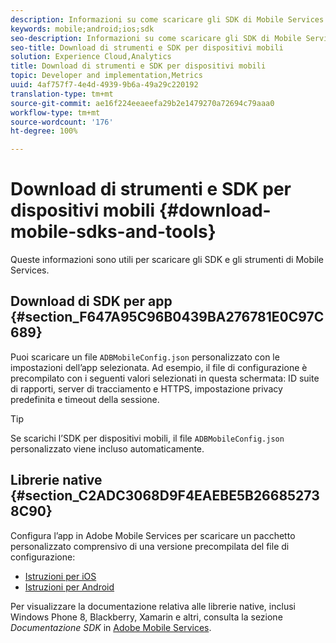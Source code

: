 ```yaml
---
description: Informazioni su come scaricare gli SDK di Mobile Services e strumenti utili per l’implementazione di Mobile Services.
keywords: mobile;android;ios;sdk
seo-description: Informazioni su come scaricare gli SDK di Mobile Services e strumenti utili per l’implementazione di Mobile Services.
seo-title: Download di strumenti e SDK per dispositivi mobili
solution: Experience Cloud,Analytics
title: Download di strumenti e SDK per dispositivi mobili
topic: Developer and implementation,Metrics
uuid: 4af757f7-4e4d-4939-9b6a-49a29c220192
translation-type: tm+mt
source-git-commit: ae16f224eeaeefa29b2e1479270a72694c79aaa0
workflow-type: tm+mt
source-wordcount: '176'
ht-degree: 100%

---
```



# Download di strumenti e SDK per dispositivi mobili {#download-mobile-sdks-and-tools}

Queste informazioni sono utili per scaricare gli SDK e gli strumenti di Mobile Services.

## Download di SDK per app {#section_F647A95C96B0439BA276781E0C97C689}

Puoi scaricare un file `ADBMobileConfig.json` personalizzato con le impostazioni dell’app selezionata. Ad esempio, il file di configurazione è precompilato con i seguenti valori selezionati in questa schermata: ID suite di rapporti, server di tracciamento e HTTPS, impostazione privacy predefinita e timeout della sessione.

>[!TIP]
>
>Se scarichi l’SDK per dispositivi mobili, il file `ADBMobileConfig.json` personalizzato viene incluso automaticamente.

## Librerie native {#section_C2ADC3068D9F4EAEBE5B266852738C90}

Configura l’app in Adobe Mobile Services per scaricare un pacchetto personalizzato comprensivo di una versione precompilata del file di configurazione:

* [Istruzioni per iOS](/help/ios/getting-started/requirements.md)
* [Istruzioni per Android](/help/android/getting-started/requirements.md)

Per visualizzare la documentazione relativa alle librerie native, inclusi Windows Phone 8, Blackberry, Xamarin e altri, consulta la sezione *Documentazione SDK* in [Adobe Mobile Services](/help/using/home.md).

